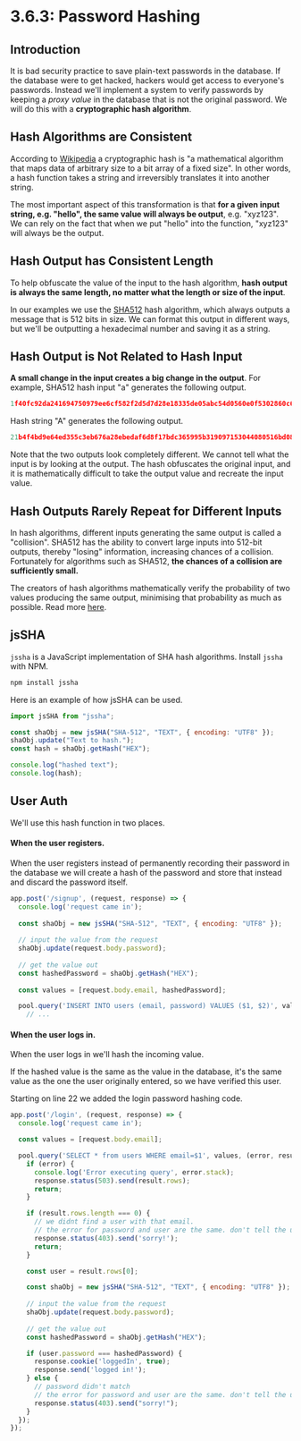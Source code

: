 # 3.6.3: Password Hashing

## Introduction

It is bad security practice to save plain-text passwords in the database. If the database were to get hacked, hackers would get access to everyone's passwords. Instead we'll implement a system to verify passwords by keeping a _proxy value_ in the database that is not the original password. We will do this with a **cryptographic hash algorithm**.

## Hash Algorithms are Consistent

According to [Wikipedia](https://en.wikipedia.org/wiki/Cryptographic_hash_function) a cryptographic hash is "a mathematical algorithm that maps data of arbitrary size to a bit array of a fixed size". In other words, a hash function takes a string and irreversibly translates it into another string.

The most important aspect of this transformation is that **for a given input string, e.g. "hello", the same value will always be output**, e.g. "xyz123". We can rely on the fact that when we put "hello" into the function, "xyz123" will always be the output.

## Hash Output has Consistent Length

To help obfuscate the value of the input to the hash algorithm, **hash output is always the same length, no matter what the length or size of the input**.

In our examples we use the [SHA512](https://en.wikipedia.org/wiki/SHA-2) hash algorithm, which always outputs a message that is 512 bits in size. We can format this output in different ways, but we'll be outputting a hexadecimal number and saving it as a string.

## Hash Output is Not Related to Hash Input

**A small change in the input creates a big change in the output**. For example, SHA512 hash input "a" generates the following output.

```javascript
1f40fc92da241694750979ee6cf582f2d5d7d28e18335de05abc54d0560e0f5302860c652bf08d560252aa5e74210546f369fbbbce8c12cfc7957b2652fe9a75
```

Hash string "A" generates the following output.

```javascript
21b4f4bd9e64ed355c3eb676a28ebedaf6d8f17bdc365995b319097153044080516bd083bfcce66121a3072646994c8430cc382b8dc543e84880183bf856cff5
```

Note that the two outputs look completely different. We cannot tell what the input is by looking at the output. The hash obfuscates the original input, and it is mathematically difficult to take the output value and recreate the input value.

## Hash Outputs Rarely Repeat for Different Inputs

In hash algorithms, different inputs generating the same output is called a "collision". SHA512 has the ability to convert large inputs into 512-bit outputs, thereby "losing" information, increasing chances of a collision. Fortunately for algorithms such as SHA512, **the chances of a collision are sufficiently small.**

The creators of hash algorithms mathematically verify the probability of two values producing the same output, minimising that probability as much as possible. Read more [here](https://stackoverflow.com/questions/4014090/is-it-safe-to-ignore-the-possibility-of-sha-collisions-in-practice).

## jsSHA

`jssha` is a JavaScript implementation of SHA hash algorithms. Install `jssha` with NPM.

```javascript
npm install jssha
```

Here is an example of how jsSHA can be used.

```javascript
import jsSHA from "jssha";

const shaObj = new jsSHA("SHA-512", "TEXT", { encoding: "UTF8" });
shaObj.update("Text to hash.");
const hash = shaObj.getHash("HEX");

console.log("hashed text");
console.log(hash);
```

## User Auth

We'll use this hash function in two places.

#### When the user registers.

When the user registers instead of permanently recording their password in the database we will create a hash of the password and store that instead and discard the password itself.

```javascript
app.post('/signup', (request, response) => {
  console.log('request came in');
  
  const shaObj = new jsSHA("SHA-512", "TEXT", { encoding: "UTF8" });
  
  // input the value from the request
  shaObj.update(request.body.password);
  
  // get the value out
  const hashedPassword = shaObj.getHash("HEX");
    
  const values = [request.body.email, hashedPassword];

  pool.query('INSERT INTO users (email, password) VALUES ($1, $2)', values, (error, result) => {
    // ...
```

#### When the user logs in.

When the user logs in we'll hash the incoming value.

If the hashed value is the same as the value in the database, it's the same value as the one the user originally entered, so we have verified this user.

Starting on line 22 we added the login password hashing code.

```javascript
app.post('/login', (request, response) => {
  console.log('request came in');

  const values = [request.body.email];

  pool.query('SELECT * from users WHERE email=$1', values, (error, result) => {
    if (error) {
      console.log('Error executing query', error.stack);
      response.status(503).send(result.rows);
      return;
    }

    if (result.rows.length === 0) {
      // we didnt find a user with that email.
      // the error for password and user are the same. don't tell the user which error they got for security reasons, otherwise people can guess if a person is a user of a given service.
      response.status(403).send('sorry!');
      return;
    }

    const user = result.rows[0];

    const shaObj = new jsSHA("SHA-512", "TEXT", { encoding: "UTF8" });
    
    // input the value from the request
    shaObj.update(request.body.password);
    
    // get the value out
    const hashedPassword = shaObj.getHash("HEX");

    if (user.password === hashedPassword) {
      response.cookie('loggedIn', true);
      response.send('logged in!');
    } else {
      // password didn't match
      // the error for password and user are the same. don't tell the user which error they got for security reasons, otherwise people can guess if a person is a user of a given service.
      response.status(403).send("sorry!");
    }
  });
});
```


